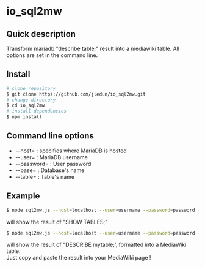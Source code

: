 # io_sql2mw
## Quick description
Transform mariadb "describe table;" result into a mediawiki table.
All options are set in the command line.
## Install
```bash
# clone repository
$ git clone https://github.com/jledun/io_sql2mw.git
# change directory
$ cd io_sql2mw
# install dependencies
$ npm install
```
## Command line options
* --host= : specifies where MariaDB is hosted
* --user= : MariaDB username
* --password= : User password
* --base= : Database's name
* --table= : Table's name  

## Example
```bash
$ node sql2mw.js --host=localhost --user=username --password=password --base=mydatabase
```
will show the result of "SHOW TABLES;"
```bash
$ node sql2mw.js --host=localhost --user=username --password=password --base=mydatabase --table=mytable
```
will show the result of "DESCRIBE mytable;', formatted into a MediaWiki table.  
Just copy and paste the result into your MediaWiki page !
